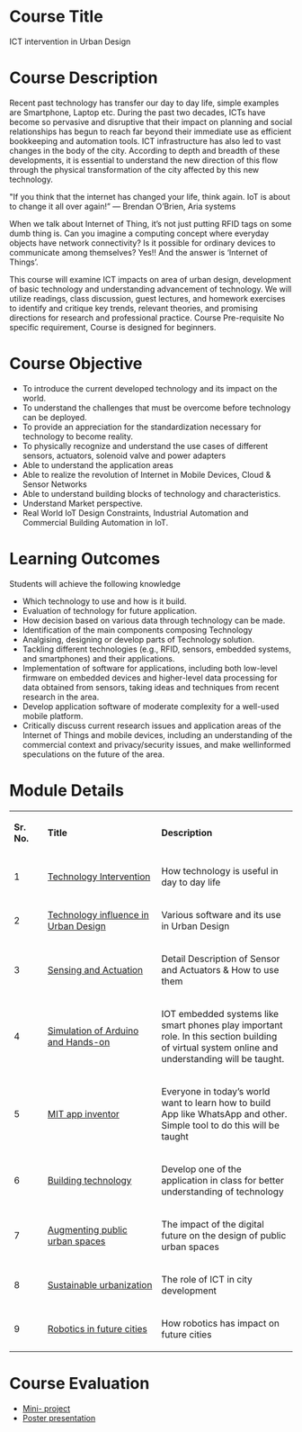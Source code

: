 # Course Title
ICT intervention in Urban Design 

# Course Description
Recent past technology has transfer our day to day life, simple examples are Smartphone, Laptop etc. During the past two decades, ICTs have become so pervasive and disruptive that their impact on planning and social relationships has begun to reach far beyond their immediate use as efficient bookkeeping and automation tools. ICT infrastructure has also led to vast changes in the body of the city. According to depth and breadth of these developments, it is essential to understand the new direction of this flow through the physical transformation of the city affected by this new technology.

"If you think that the internet has changed your life, think again. IoT is about to change it all over again!” — Brendan O’Brien, Aria systems

When we talk about Internet of Thing, it’s not just putting RFID tags on some dumb thing is. Can you imagine a computing concept where everyday objects have network connectivity? Is it possible for ordinary devices to communicate among themselves?
Yes!! And the answer is ‘Internet of Things’.

This course will examine ICT impacts on area of urban design, development of basic technology and understanding advancement of technology. We will utilize readings, class discussion, guest lectures, and homework exercises to identify and critique key trends, relevant theories, and promising directions for research and professional practice. Course Pre-requisite No specific requirement, Course is designed for beginners. 

# Course Objective
* To introduce the current developed technology and its impact on the world.
* To understand the challenges that must be overcome before technology can be deployed.
* To provide an appreciation for the standardization necessary for technology to become reality.
* To physically recognize and understand the use cases of different sensors, actuators, solenoid valve and power adapters
* Able to understand the application areas
* Able to realize the revolution of Internet in Mobile Devices, Cloud & Sensor Networks
* Able to understand building blocks of technology and characteristics.
* Understand Market perspective.
* Real World IoT Design Constraints, Industrial Automation and Commercial Building Automation in IoT.

# Learning Outcomes
Students will achieve the following knowledge
* Which technology to use and how is it build.
* Evaluation of technology for future application.
* How decision based on various data through technology can be made.
* Identification of the main components composing Technology
* Analgising, designing or develop parts of Technology solution.
* Tackling different technologies (e.g., RFID, sensors, embedded systems, and smartphones) and their applications.
* Implementation of software for applications, including both low-level firmware on embedded devices and higher-level data processing for data obtained from sensors, taking ideas and techniques from recent research in the area.
* Develop application software of moderate complexity for a well-used mobile platform.
* Critically discuss current research issues and application areas of the Internet of Things and mobile devices, including an understanding of the commercial context and privacy/security issues, and make wellinformed speculations on the future of the area.

# Module Details
<table width="532">
<tbody>
<tr>
<td width="50">
  <p><b>Sr. No.</b></p>
</td>
<td width="217">
  <p><b>Title</b></p>
</td>
<td width="264">
  <p><b>Description</b></p>
</td>
</tr>
<tr>
<td width="50">
<p>1</p>
</td>
<td width="217">
  <p><a href="Dailytechnology.pdf">Technology Intervention</a></p>
</td>
<td width="264">
<p>How technology is useful in day to day life</p>
</td>
</tr>
<tr>
<td width="50">
<p>2</p>
</td>
<td width="217">
  <p><a href="Softwares">Technology influence in Urban Design</a></p>
</td>
<td width="264">
<p>Various software and its use in Urban Design</p>
</td>
</tr>
<tr>
<td width="50">
<p>3</p>
</td>
<td width="217">
  <p><a href="sensorandactuator.pdf">Sensing and Actuation</a></p>
</td>
<td width="264">
<p>Detail Description of Sensor and Actuators &amp; How to use them</p>
</td>
</tr>
<tr>
<td width="50">
<p>4</p>
</td>
<td width="217">
  <p><a href="Arduino">Simulation of Arduino and Hands-on</a></p>
</td>
<td width="264">
<p>IOT embedded systems like smart phones play important role. In this section building of virtual system online and understanding will be taught.</p>
</td>
</tr>
<tr>
<td width="50">
<p>5</p>
</td>
<td width="217">
  <p><a href="APP_INVENTOR.pdf">MIT app inventor</a></p>
</td>
<td width="264">
<p>Everyone in today&rsquo;s world want to learn how to build App like WhatsApp and other. Simple tool to do this will be taught</p>
</td>
</tr>
<tr>
<td width="50">
<p>6</p>
</td>
<td width="217">
  <p><a href="openstreetmap.pdf">Building technology</a></p>
</td>
<td width="264">
<p>Develop one of the application in class for better understanding of technology</p>
</td>
</tr>
<tr>
<td width="50">
<p>7</p>
</td>
<td width="217">
  <p><a href="The impact of the digital future on the.pdf">Augmenting public urban spaces</a></p>
</td>
<td width="264">
<p>The impact of the digital future on the design of public urban spaces</p>
</td>
</tr>
<tr>
<td width="50">
<p>8</p>
</td>
<td width="217">
  <p><a href="Sustainable Urbanization.pdf">Sustainable urbanization</a></p>
</td>
<td width="264">
<p>The role of ICT in city development</p>
</td>
</tr>
<tr>
<td width="50">
<p>9</p>
</td>
<td width="217">
  <p><a href="RoboticsinFutureCities.pdf">Robotics in future cities</a></p>
</td>
<td width="264">
<p>How robotics has impact on future cities</p>
</td>
</tr>
</tbody>
</table>

# Course Evaluation
* [Mini- project](Midsemprojects)
* [Poster presentation](Endprojects)
